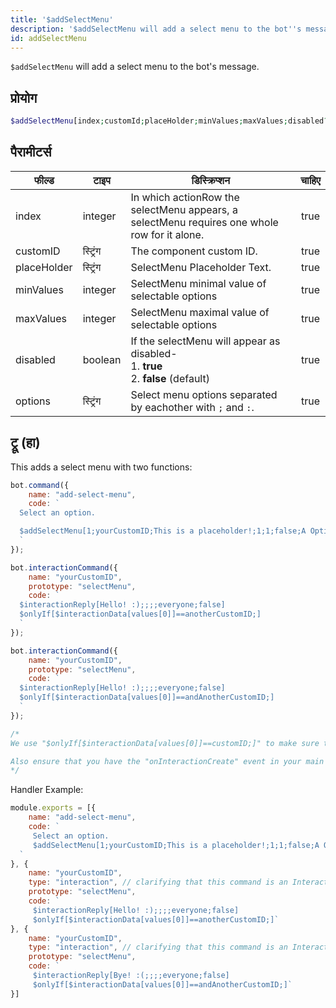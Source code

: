 ```yaml
---
title: '$addSelectMenu'
description: '$addSelectMenu will add a select menu to the bot''s message.'
id: addSelectMenu
---
```


`$addSelectMenu` will add a select menu to the bot's message.

## प्रोयोग

```php
$addSelectMenu[index;customId;placeHolder;minValues;maxValues;disabled?;label:description:value:default?:emoji?;...]
```

## पैरामीटर्स

| फील्ड       | टाइप     | डिस्क्रिप्शन                                                                                            | चाहिए |
| ----------- | -------- | ------------------------------------------------------------------------------------------------------- |:-----:|
| index       | integer  | In which actionRow the selectMenu appears, a selectMenu requires one whole row for it alone.            | true  |
| customID    | स्ट्रिंग | The component custom ID.                                                                                | true  |
| placeHolder | स्ट्रिंग | SelectMenu Placeholder Text.                                                                            | true  |
| minValues   | integer  | SelectMenu minimal value of selectable options                                                          | true  |
| maxValues   | integer  | SelectMenu maximal value of selectable options                                                          | true  |
| disabled    | boolean  | If the selectMenu will appear as disabled- <br /> 1. **true** <br /> 2. **false** (default) | true  |
| options     | स्ट्रिंग | Select menu options separated by eachother with `;` and `:`.                                            | true  |

## ट्रू (हा)

This adds a select menu with two functions:

```javascript
bot.command({
    name: "add-select-menu",
    code: `
  Select an option.

  $addSelectMenu[1;yourCustomID;This is a placeholder!;1;1;false;A Option:Description of option B:anotherCustomID:false;B Option:Description of option B:andAnotherCustomID:true]
  `
});

bot.interactionCommand({
    name: "yourCustomID",
    prototype: "selectMenu",
    code: `
  $interactionReply[Hello! :);;;;everyone;false]
  $onlyIf[$interactionData[values[0]]==anotherCustomID;]
  `
});

bot.interactionCommand({
    name: "yourCustomID",
    prototype: "selectMenu",
    code: `
  $interactionReply[Hello! :);;;;everyone;false]
  $onlyIf[$interactionData[values[0]]==andAnotherCustomID;]
  `
});

/* 
We use "$onlyIf[$interactionData[values[0]]==customID;]" to make sure this only will be triggered for the according select menu option.

Also ensure that you have the "onInteractionCreate" event in your main file (index.js in most cases).
*/
```

Handler Example:

```js
module.exports = [{
    name: "add-select-menu",
    code: `
     Select an option.
     $addSelectMenu[1;yourCustomID;This is a placeholder!;1;1;false;A Option:Description of option B:anotherCustomID:false;B Option:Description of option B:andAnotherCustomID:true]
  `
}, {
    name: "yourCustomID",
    type: "interaction", // clarifying that this command is an Interaction
    prototype: "selectMenu",
    code: `
     $interactionReply[Hello! :);;;;everyone;false]
     $onlyIf[$interactionData[values[0]]==anotherCustomID;]`
}, {
    name: "yourCustomID",
    type: "interaction", // clarifying that this command is an Interaction
    prototype: "selectMenu",
    code: `
     $interactionReply[Bye! :(;;;;everyone;false]
     $onlyIf[$interactionData[values[0]]==andAnotherCustomID;]`
}]
```